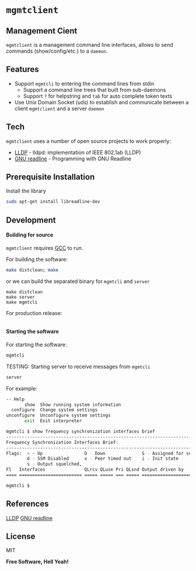 # `mgmtclient`
## Management Cient

`mgmtclient` is a management command line interfaces, allows to send commands (show/config/etc.) to a `daemon`.

## Features

- Support `mgmtcli` to entering the command lines from stdin
    - Support a command line trees that built from sub-daemons
    - Support `?` for helpstring and `tab` for auto complete token texts
- Use Unix Domain Socket (uds) to establish and communicate between a client `mgmtclient` and a server `daemon`

## Tech

`mgmtclient` uses a number of open source projects to work properly:

- [LLDP](https://github.com/lldpd/lldpd) - lldpd: implementation of IEEE 802.1ab (LLDP)
- [GNU readline](https://web.mit.edu/gnu/doc/html/rlman_toc.html#SEC21) - Programming with GNU Readline

## Prerequisite Installation
Install the library

```sh
sudo apt-get install libreadline-dev
```

## Development

#### Building for source

`mgmtclient` requires [GCC](https://gcc.gnu.org/) to run.

For building the software:

```sh
make distclean; make
```
or we can build the separated binary for `mgmtcli` and `server`
```
make distclean
make server
make mgmtcli
```

For production release:

```sh

```

#### Starting the software

For starting the software:

```sh
mgmtcli
```
TESTING: Starting server to receive messages from `mgmtcli`
```sh
server
```

For example:

```sh
-- Help
       show  Show running system information
  configure  Change system settings
unconfigure  Unconfigure system settings
       exit  Exit interpreter

mgmtcli $ show frequency synchronization interfaces brief 
-------------------------------------------------------------------------------
Frequency Synchronization Interfaces Brief:
------------------------------------------------------------------------------- 
Flags:  > - Up                D - Down              S - Assigned for selection
        d - SSM Disabled      x - Peer timed out    i - Init state
        s - Output squelched, 
Fl   Interfaces               QLrcv QLuse Pri QLsnd Output driven by        
==== ======================== ===== ===== === ===== ========================Decode header message_type: 10 length=4

mgmtcli $ 
```

## References
[LLDP](https://github.com/lldpd/lldpd)
[GNU readline](https://web.mit.edu/gnu/doc/html/rlman_toc.html#SEC21)

## License

MIT

**Free Software, Hell Yeah!**

